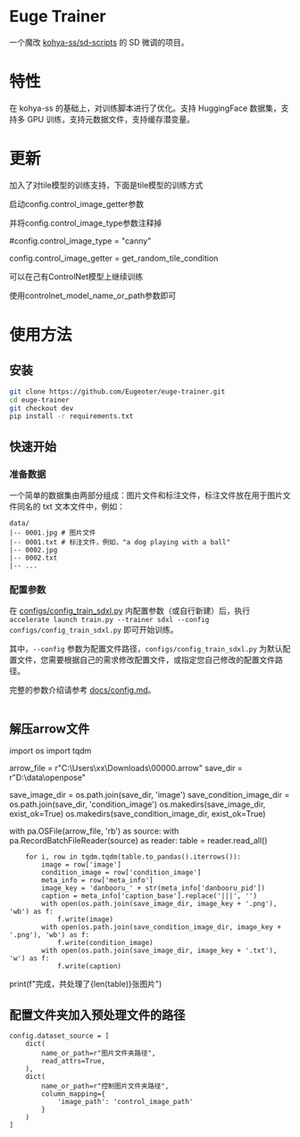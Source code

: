 # Euge Trainer

一个魔改 [kohya-ss/sd-scripts](https://github.com/kohya-ss/sd-scripts) 的 SD 微调的项目。

# 特性

在 kohya-ss 的基础上，对训练脚本进行了优化。支持 HuggingFace 数据集，支持多 GPU 训练，支持元数据文件，支持缓存潜变量。
# 更新
加入了对tile模型的训练支持，下面是tile模型的训练方式

启动config.control_image_getter参数

并将config.control_image_type参数注释掉

#config.control_image_type = "canny"

config.control_image_getter = get_random_tile_condition

可以在己有ControlNet模型上继续训练

使用controlnet_model_name_or_path参数即可



# 使用方法

## 安装

```bash
git clone https://github.com/Eugeoter/euge-trainer.git
cd euge-trainer
git checkout dev
pip install -r requirements.txt
```

## 快速开始

### 准备数据

一个简单的数据集由两部分组成：图片文件和标注文件，标注文件放在用于图片文件同名的 txt 文本文件中，例如：

```
data/
|-- 0001.jpg # 图片文件
|-- 0001.txt # 标注文件，例如，"a dog playing with a ball"
|-- 0002.jpg
|-- 0002.txt
|-- ...
```

### 配置参数

在 [configs/config_train_sdxl.py](configs/config_train_sdxl.py) 内配置参数（或自行新建）后，执行 `accelerate launch train.py --trainer sdxl --config configs/config_train_sdxl.py` 即可开始训练。

其中，`--config` 参数为配置文件路径，`configs/config_train_sdxl.py` 为默认配置文件，您需要根据自己的需求修改配置文件，或指定您自己修改的配置文件路径。

完整的参数介绍请参考 [docs/config.md](docs/config.md)。

```

```
## 解压arrow文件
import os
import tqdm

arrow_file = r"C:\Users\xx\Downloads\00000.arrow"
save_dir = r"D:\data\openpose"

save_image_dir = os.path.join(save_dir, 'image')
save_condition_image_dir = os.path.join(save_dir, 'condition_image')
os.makedirs(save_image_dir, exist_ok=True)
os.makedirs(save_condition_image_dir, exist_ok=True)

with pa.OSFile(arrow_file, 'rb') as source:
    with pa.RecordBatchFileReader(source) as reader:
        table = reader.read_all()

        for i, row in tqdm.tqdm(table.to_pandas().iterrows()):
            image = row['image']
            condition_image = row['condition_image']
            meta_info = row['meta_info']
            image_key = 'danbooru_' + str(meta_info['danbooru_pid'])
            caption = meta_info['caption_base'].replace('|||', '')
            with open(os.path.join(save_image_dir, image_key + '.png'), 'wb') as f:
                f.write(image)
            with open(os.path.join(save_condition_image_dir, image_key + '.png'), 'wb') as f:
                f.write(condition_image)
            with open(os.path.join(save_image_dir, image_key + '.txt'), 'w') as f:
                f.write(caption)

print(f"完成，共处理了{len(table)}张图片")
## 配置文件夹加入预处理文件的路径
```
config.dataset_source = [
    dict(
        name_or_path=r"图片文件夹路径",
        read_attrs=True,
    ),
    dict(
        name_or_path=r"控制图片文件夹路径",
        column_mapping={
            'image_path': 'control_image_path'
        }
    )
]
```
    
